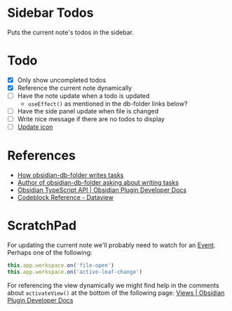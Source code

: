 # Sidebar Todos

Puts the current note's todos in the sidebar.

# Todo
- [x] Only show uncompleted todos
- [x] Reference the current note dynamically
- [ ] Have the note update when a todo is updated
  - `useEffect()` as mentioned in the db-folder links below? 
- [ ] Have the side panel update when file is changed
- [ ] Write nice message if there are no todos to display
- [ ] [Update icon](https://marcus.se.net/obsidian-plugin-docs/user-interface/icons)

# References
- [How obsidian-db-folder writes tasks](https://github.com/RafaelGB/obsidian-db-folder/blob/f14529049933c0802c41366778dbec38858f4d7c/src/components/cellTypes/TaskCell.tsx#L36)
- [Author of obsidian-db-folder asking about writing tasks](https://github.com/blacksmithgu/obsidian-dataview/discussions/1351)
- [Obsidian TypeScript API | Obsidian Plugin Developer Docs](https://marcus.se.net/obsidian-plugin-docs/reference/typescript)
- [Codeblock Reference - Dataview](https://blacksmithgu.github.io/obsidian-dataview/api/code-reference/)


# ScratchPad
For updating the current note we'll probably need to watch for an [Event](https://marcus.se.net/obsidian-plugin-docs/events). Perhaps one of the following:
```javascript
this.app.workspace.on('file-open')
this.app.workspace.on('active-leaf-change')
```

For referencing the view dynamically we might find help in the comments about `activateView()` at the bottom of the following page: [Views | Obsidian Plugin Developer Docs](https://marcus.se.net/obsidian-plugin-docs/user-interface/views)
